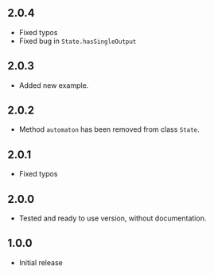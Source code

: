 ## 2.0.4

* Fixed typos
* Fixed bug in `State.hasSingleOutput`

## 2.0.3

* Added new example.

## 2.0.2

* Method `automaton` has been removed from class `State`.

## 2.0.1

* Fixed typos

## 2.0.0

* Tested and ready to use version, without documentation.

## 1.0.0

* Initial release
